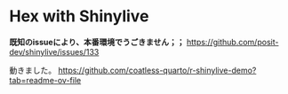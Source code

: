# Hex with Shinylive

**既知のissueにより、本番環境でうごきません；；**
https://github.com/posit-dev/shinylive/issues/133

動きました。
https://github.com/coatless-quarto/r-shinylive-demo?tab=readme-ov-file


